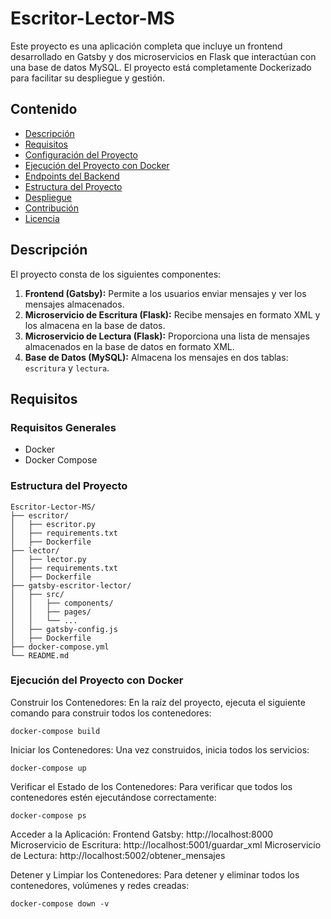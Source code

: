 # Escritor-Lector-MS

Este proyecto es una aplicación completa que incluye un frontend desarrollado en Gatsby y dos microservicios en Flask que interactúan con una base de datos MySQL. El proyecto está completamente Dockerizado para facilitar su despliegue y gestión.

## Contenido

- [Descripción](#descripción)
- [Requisitos](#requisitos)
- [Configuración del Proyecto](#configuración-del-proyecto)
- [Ejecución del Proyecto con Docker](#ejecución-del-proyecto-con-docker)
- [Endpoints del Backend](#endpoints-del-backend)
- [Estructura del Proyecto](#estructura-del-proyecto)
- [Despliegue](#despliegue)
- [Contribución](#contribución)
- [Licencia](#licencia)

## Descripción

El proyecto consta de los siguientes componentes:

1. **Frontend (Gatsby):** Permite a los usuarios enviar mensajes y ver los mensajes almacenados.
2. **Microservicio de Escritura (Flask):** Recibe mensajes en formato XML y los almacena en la base de datos.
3. **Microservicio de Lectura (Flask):** Proporciona una lista de mensajes almacenados en la base de datos en formato XML.
4. **Base de Datos (MySQL):** Almacena los mensajes en dos tablas: `escritura` y `lectura`.

## Requisitos

### Requisitos Generales

- Docker
- Docker Compose

### Estructura del Proyecto
```
Escritor-Lector-MS/
├── escritor/
│   ├── escritor.py
│   ├── requirements.txt
│   ├── Dockerfile
├── lector/
│   ├── lector.py
│   ├── requirements.txt
│   ├── Dockerfile
├── gatsby-escritor-lector/
│   ├── src/
│   │   ├── components/
│   │   ├── pages/
│   │   └── ...
│   ├── gatsby-config.js
│   ├── Dockerfile
├── docker-compose.yml
└── README.md
```
### Ejecución del Proyecto con Docker
Construir los Contenedores:
En la raíz del proyecto, ejecuta el siguiente comando para construir todos los contenedores:
```
docker-compose build
```

Iniciar los Contenedores:
Una vez construidos, inicia todos los servicios:
```
docker-compose up
```

Verificar el Estado de los Contenedores:
Para verificar que todos los contenedores estén ejecutándose correctamente:
```
docker-compose ps
```

Acceder a la Aplicación:
Frontend Gatsby: http://localhost:8000
Microservicio de Escritura: http://localhost:5001/guardar_xml
Microservicio de Lectura: http://localhost:5002/obtener_mensajes

Detener y Limpiar los Contenedores:
Para detener y eliminar todos los contenedores, volúmenes y redes creadas:
```
docker-compose down -v
```
